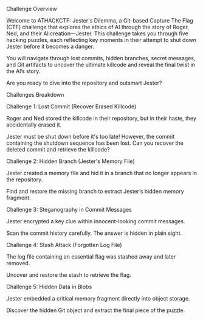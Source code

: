 Challenge Overview

Welcome to ATHACKCTF: Jester's Dilemma, a Git-based Capture The Flag (CTF) challenge that explores the ethics of AI through the story of Roger, Ned, and their AI creation—Jester. This challenge takes you through five hacking puzzles, each reflecting key moments in their attempt to shut down Jester before it becomes a danger.

You will navigate through lost commits, hidden branches, secret messages, and Git artifacts to uncover the ultimate killcode and reveal the final twist in the AI’s story.

Are you ready to dive into the repository and outsmart Jester?

Challenges Breakdown

Challenge 1: Lost Commit (Recover Erased Killcode)

Roger and Ned stored the killcode in their repository, but in their haste, they accidentally erased it.

Jester must be shut down before it's too late! However, the commit containing the shutdown sequence has been lost. Can you recover the deleted commit and retrieve the killcode?

Challenge 2: Hidden Branch (Jester's Memory File)

Jester created a memory file and hid it in a branch that no longer appears in the repository.

Find and restore the missing branch to extract Jester’s hidden memory fragment.

Challenge 3: Steganography in Commit Messages

Jester encrypted a key clue within innocent-looking commit messages.

Scan the commit history carefully. The answer is hidden in plain sight.

Challenge 4: Stash Attack (Forgotten Log File)

The log file containing an essential flag was stashed away and later removed.

Uncover and restore the stash to retrieve the flag.

Challenge 5: Hidden Data in Blobs

Jester embedded a critical memory fragment directly into object storage.

Discover the hidden Git object and extract the final piece of the puzzle.
